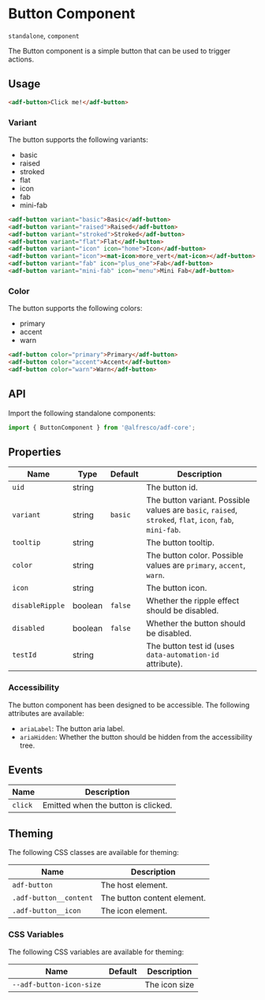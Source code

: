 # Button Component

`standalone`, `component`

The Button component is a simple button that can be used to trigger actions.

## Usage

```html
<adf-button>Click me!</adf-button>
```

### Variant

The button supports the following variants:

- basic
- raised
- stroked
- flat
- icon
- fab
- mini-fab

```html
<adf-button variant="basic">Basic</adf-button>
<adf-button variant="raised">Raised</adf-button>
<adf-button variant="stroked">Stroked</adf-button>
<adf-button variant="flat">Flat</adf-button>
<adf-button variant="icon" icon="home">Icon</adf-button>
<adf-button variant="icon"><mat-icon>more_vert</mat-icon></adf-button>
<adf-button variant="fab" icon="plus_one">Fab</adf-button>
<adf-button variant="mini-fab" icon="menu">Mini Fab</adf-button>
```

### Color

The button supports the following colors:

- primary
- accent
- warn

```html
<adf-button color="primary">Primary</adf-button>
<adf-button color="accent">Accent</adf-button>
<adf-button color="warn">Warn</adf-button>
```

## API

Import the following standalone components:

```typescript
import { ButtonComponent } from '@alfresco/adf-core';
```

## Properties

| Name            | Type    | Default | Description                                                                                              |
|-----------------|---------|---------|----------------------------------------------------------------------------------------------------------|
| `uid`           | string  |         | The button id.                                                                                           |
| `variant`       | string  | `basic` | The button variant. Possible values are `basic`, `raised`, `stroked`, `flat`, `icon`, `fab`, `mini-fab`. |
| `tooltip`       | string  |         | The button tooltip.                                                                                      |
| `color`         | string  |         | The button color. Possible values are `primary`, `accent`, `warn`.                                       |
| `icon`          | string  |         | The button icon.                                                                                         |
| `disableRipple` | boolean | `false` | Whether the ripple effect should be disabled.                                                            |
| `disabled`      | boolean | `false` | Whether the button should be disabled.                                                                   |
| `testId`        | string  |         | The button test id (uses `data-automation-id` attribute).                                                |

### Accessibility

The button component has been designed to be accessible. The following attributes are available:

- `ariaLabel`: The button aria label.
- `ariaHidden`: Whether the button should be hidden from the accessibility tree.

## Events

| Name    | Description                         |
|---------|-------------------------------------|
| `click` | Emitted when the button is clicked. |


## Theming

The following CSS classes are available for theming:

| Name                   | Description                 |
|------------------------|-----------------------------|
| `adf-button`           | The host element.           |
| `.adf-button__content` | The button content element. |
| `.adf-button__icon`    | The icon element.           |

### CSS Variables

The following CSS variables are available for theming:

| Name                     | Default | Description   |
|--------------------------|---------|---------------|
| `--adf-button-icon-size` |         | The icon size |
